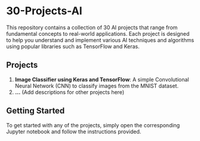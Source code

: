 # 30-Projects-AI

This repository contains a collection of 30 AI projects that range from fundamental concepts to real-world applications. Each project is designed to help you understand and implement various AI techniques and algorithms using popular libraries such as TensorFlow and Keras.

## Projects

1. **Image Classifier using Keras and TensorFlow**: A simple Convolutional Neural Network (CNN) to classify images from the MNIST dataset.
2. **...** (Add descriptions for other projects here)

## Getting Started

To get started with any of the projects, simply open the corresponding Jupyter notebook and follow the instructions provided.



